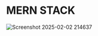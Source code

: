 # MERN STACK
![Screenshot 2025-02-02 214637](https://github.com/user-attachments/assets/e1aacdd3-8fe5-4685-ad54-c8effbfc7881)
